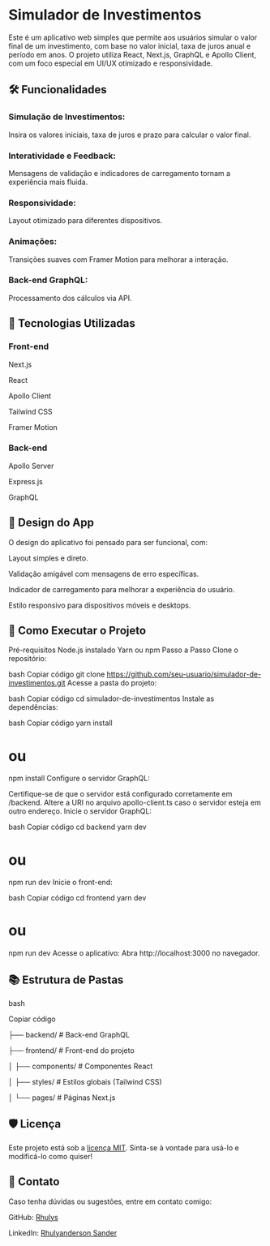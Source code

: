 # Simulador de Investimentos
Este é um aplicativo web simples que permite aos usuários simular o valor final de um investimento, com base no valor inicial, taxa de juros anual e período em anos. O projeto utiliza React, Next.js, GraphQL e Apollo Client, com um foco especial em UI/UX otimizado e responsividade.

## 🛠️ Funcionalidades
### Simulação de Investimentos: 
Insira os valores iniciais, taxa de juros e prazo para calcular o valor final.
### Interatividade e Feedback: 
Mensagens de validação e indicadores de carregamento tornam a experiência mais fluida.
### Responsividade: 
Layout otimizado para diferentes dispositivos.
### Animações:
Transições suaves com Framer Motion para melhorar a interação.
### Back-end GraphQL: 
Processamento dos cálculos via API.

## 🚀 Tecnologias Utilizadas
### Front-end
Next.js

React

Apollo Client

Tailwind CSS

Framer Motion

### Back-end
Apollo Server

Express.js

GraphQL

## 🎨 Design do App
O design do aplicativo foi pensado para ser funcional, com:

Layout simples e direto.

Validação amigável com mensagens de erro específicas.

Indicador de carregamento para melhorar a experiência do usuário.

Estilo responsivo para dispositivos móveis e desktops.

## 🧰 Como Executar o Projeto
Pré-requisitos
Node.js instalado
Yarn ou npm
Passo a Passo
Clone o repositório:

bash
Copiar código
git clone https://github.com/seu-usuario/simulador-de-investimentos.git
Acesse a pasta do projeto:

bash
Copiar código
cd simulador-de-investimentos
Instale as dependências:

bash
Copiar código
yarn install
# ou
npm install
Configure o servidor GraphQL:

Certifique-se de que o servidor está configurado corretamente em /backend.
Altere a URI no arquivo apollo-client.ts caso o servidor esteja em outro endereço.
Inicie o servidor GraphQL:

bash
Copiar código
cd backend
yarn dev
# ou
npm run dev
Inicie o front-end:

bash
Copiar código
cd frontend
yarn dev
# ou
npm run dev
Acesse o aplicativo: Abra http://localhost:3000 no navegador.

## 📚 Estrutura de Pastas

bash

Copiar código

├── backend/           # Back-end GraphQL

├── frontend/          # Front-end do projeto

│   ├── components/    # Componentes React

│   ├── styles/        # Estilos globais (Tailwind CSS)

│   └── pages/         # Páginas Next.js

## 🛡️ Licença
Este projeto está sob a [licença MIT](https://github.com/Rhulys/SimuladorDeInvestimentos/blob/main/LICENSE). Sinta-se à vontade para usá-lo e modificá-lo como quiser!

## 🌟 Contato
Caso tenha dúvidas ou sugestões, entre em contato comigo:

GitHub: [Rhulys](https://https://github.com/Rhulys)

LinkedIn: [Rhulyanderson Sander](https://www.linkedin.com/in/rhulys)
